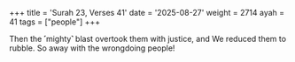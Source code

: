 +++
title = 'Surah 23, Verses 41'
date = '2025-08-27'
weight = 2714
ayah = 41
tags = ["people"]
+++

Then the ˹mighty˺ blast overtook them with justice, and We reduced them to rubble. So away with the wrongdoing people!